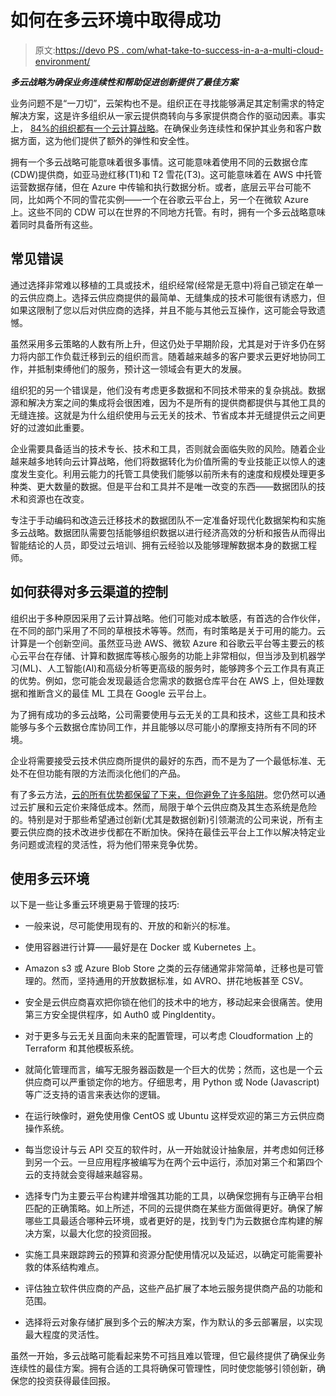# 如何在多云环境中取得成功

> 原文:[https://devo PS . com/what-take-to-success-in-a-a-multi-cloud-environment/](https://devops.com/what-it-takes-to-succeed-in-a-multi-cloud-environment/)

***多云战略为确保业务连续性和帮助促进创新提供了最佳方案***

业务问题不是“一刀切”，云架构也不是。组织正在寻找能够满足其定制需求的特定解决方案，这是许多组织从一家云提供商转向与多家提供商合作的驱动因素。事实上， [84%的组织都有一个云计算战略](https://sgndrp.live/click?redirect=https%3A%2F%2Finfo.flexera.com%2FSLO-CM-WP-State-of-the-Cloud-2019&dID=1596221774459&linkName=84%%20of%20organizations%20have%20a%20multi-cloud%20strategy)。在确保业务连续性和保护其业务和客户数据方面，这为他们提供了额外的弹性和安全性。

拥有一个多云战略可能意味着很多事情。这可能意味着使用不同的云数据仓库(CDW)提供商，如亚马逊红移(T1)和 T2 雪花(T3)。这可能意味着在 AWS 中托管运营数据存储，但在 Azure 中传输和执行数据分析。或者，底层云平台可能不同，比如两个不同的雪花实例——一个在谷歌云平台上，另一个在微软 Azure 上。这些不同的 CDW 可以在世界的不同地方托管。有时，拥有一个多云战略意味着同时具备所有这些。

## 常见错误

通过选择非常难以移植的工具或技术，组织经常(经常是无意中)将自己锁定在单一的云供应商上。选择云供应商提供的最简单、无缝集成的技术可能很有诱惑力，但如果这限制了您以后对供应商的选择，并且不能与其他云互操作，这可能会导致遗憾。

虽然采用多云策略的人数有所上升，但这仍处于早期阶段，尤其是对于许多仍在努力将内部工作负载迁移到云的组织而言。随着越来越多的客户要求云更好地协同工作，并抵制束缚他们的服务，预计这一领域会有更大的发展。

组织犯的另一个错误是，他们没有考虑更多数据和不同技术带来的复杂挑战。数据源和解决方案之间的集成将会很困难，因为不是所有的提供商都提供与其他工具的无缝连接。这就是为什么组织使用与云无关的技术、节省成本并无缝提供云之间更好的过渡如此重要。

企业需要具备适当的技术专长、技术和工具，否则就会面临失败的风险。随着企业越来越多地转向云计算战略，他们将数据转化为价值所需的专业技能正以惊人的速度发生变化。利用云能力的托管工具使我们能够以前所未有的速度和规模处理更多种类、更大数量的数据。但是平台和工具并不是唯一改变的东西——数据团队的技术和资源也在改变。

专注于手动编码和改造云迁移技术的数据团队不一定准备好现代化数据架构和实施多云战略。数据团队需要包括能够组织数据以进行经济高效的分析和报告从而得出智能结论的人员，即受过云培训、拥有云经验以及能够理解数据本身的数据工程师。

## 如何获得对多云渠道的控制

组织出于多种原因采用了云计算战略。他们可能对成本敏感，有首选的合作伙伴，在不同的部门采用了不同的草根技术等等。然而，有时策略是关于可用的能力。云计算是一个创新空间。虽然亚马逊 AWS、微软 Azure 和谷歌云平台等主要云的核心云平台在存储、计算和数据库等核心服务的功能上非常相似，但当涉及到机器学习(ML)、人工智能(AI)和高级分析等更高级的服务时，能够跨多个云工作具有真正的优势。例如，您可能会发现最适合您需求的数据仓库平台在 AWS 上，但处理数据和推断含义的最佳 ML 工具在 Google 云平台上。

为了拥有成功的多云战略，公司需要使用与云无关的工具和技术，这些工具和技术能够与多个云数据仓库协同工作，并且能够以尽可能小的摩擦支持所有不同的环境。

企业将需要接受云技术供应商所提供的最好的东西，而不是为了一个最低标准、无处不在但功能有限的方法而淡化他们的产品。

有了多云方法，[云的所有优势都保留了下来，但你避免了许多陷阱](https://devops.com/multi-cloud-adoption-to-better-enable-the-developer-workforce/)。您仍然可以通过云扩展和云定价来降低成本。然而，局限于单个云供应商及其生态系统是危险的。特别是对于那些希望通过创新(尤其是数据创新)引领潮流的公司来说，所有主要云供应商的技术改进步伐都在不断加快。保持在最佳云平台上工作以解决特定业务问题或流程的灵活性，将为他们带来竞争优势。

## 使用多云环境

以下是一些让多重云环境更易于管理的技巧:

*   一般来说，尽可能使用现有的、开放的和新兴的标准。

*   使用容器进行计算——最好是在 Docker 或 Kubernetes 上。

*   Amazon s3 或 Azure Blob Store 之类的云存储通常非常简单，迁移也是可管理的。然而，坚持通用的开放数据标准，如 AVRO、拼花地板甚至 CSV。

*   安全是云供应商喜欢把你锁在他们的技术中的地方，移动起来会很痛苦。使用第三方安全提供程序，如 Auth0 或 PingIdentity。

*   对于更多与云无关且面向未来的配置管理，可以考虑 Cloudformation 上的 Terraform 和其他模板系统。

*   就简化管理而言，编写无服务器函数是一个巨大的优势；然而，这也是一个云供应商可以严重锁定你的地方。仔细思考，用 Python 或 Node (Javascript)等广泛支持的语言来表达你的逻辑。

*   在运行映像时，避免使用像 CentOS 或 Ubuntu 这样受欢迎的第三方云供应商操作系统。

*   每当您设计与云 API 交互的软件时，从一开始就设计抽象层，并考虑如何迁移到另一个云。一旦应用程序被编写为在两个云中运行，添加对第三个和第四个云的支持就会变得越来越容易。

*   选择专门为主要云平台构建并增强其功能的工具，以确保您拥有与正确平台相匹配的正确策略。如上所述，不同的云提供商在某些方面做得更好。确保了解哪些工具最适合哪种云环境，或者更好的是，找到专门为云数据仓库构建的解决方案，以最大化您的投资回报。

*   实施工具来跟踪跨云的预算和资源分配使用情况以及延迟，以确定可能需要补救的体系结构难点。

*   评估独立软件供应商的产品，这些产品扩展了本地云服务提供商产品的功能和范围。

*   选择将云对象存储扩展到多个云的解决方案，作为默认的多云部署层，以实现最大程度的灵活性。

虽然一开始，多云战略可能看起来势不可挡且难以管理，但它最终提供了确保业务连续性的最佳方案。拥有合适的工具将确保可管理性，同时使您能够引领创新，确保您的投资获得最佳回报。